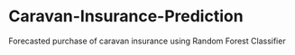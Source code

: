 # Caravan-Insurance-Prediction
Forecasted purchase of caravan insurance using Random Forest Classifier
